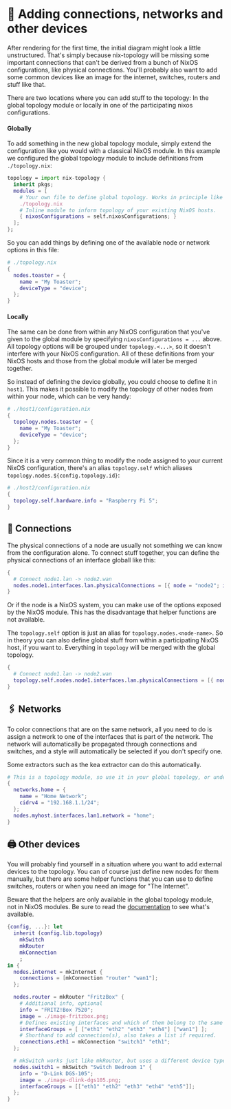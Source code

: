 # 🌱 Adding connections, networks and other devices

After rendering for the first time, the initial diagram might look a little unstructured.
That's simply because nix-topology will be missing some important connections that can't
be derived from a bunch of NixOS configurations, like physical connections.
You'll probably also want to add some common devices like an image for the internet,
switches, routers and stuff like that.

There are two locations where you can add stuff to the topology: In the global
topology module or locally in one of the participating nixos configurations.

#### Globally

To add something in the new global topology module, simply extend the configuration
like you would with a classical NixOS module. In this example we configured
the global topology module to include definitions from `./topology.nix`:

```nix
topology = import nix-topology {
  inherit pkgs;
  modules = [
    # Your own file to define global topology. Works in principle like a nixos module but uses different options.
    ./topology.nix
    # Inline module to inform topology of your existing NixOS hosts.
    { nixosConfigurations = self.nixosConfigurations; }
  ];
};
```

So you can add things by defining one of the available node or network options in this file:

```nix
# ./topology.nix
{
  nodes.toaster = {
    name = "My Toaster";
    deviceType = "device";
  };
}
```

#### Locally

The same can be done from within any NixOS configuration that you've given
to the global module by specifying `nixosConfigurations = ...` above. All
topology options will be grouped under `topology.<...>`, so it doesn't interfere
with your NixOS configuration. All of these definitions from your NixOS hosts
and those from the global module will later be merged together.

So instead of defining the device globally, you could choose to define it in `host1`.
This makes it possible to modify the topology of other nodes from within your node,
which can be very handy:

```nix
# ./host1/configuration.nix
{
  topology.nodes.toaster = {
    name = "My Toaster";
    deviceType = "device";
  };
}
```

Since it is a very common thing to modify the node assigned to your current NixOS configuration,
there's an alias `topology.self` which aliases `topology.nodes.${config.topology.id}`:

```nix
# ./host2/configuration.nix
{
  topology.self.hardware.info = "Raspberry Pi 5";
}
```

## 🔗 Connections

The physical connections of a node are usually not something we can know from the configuration alone.
To connect stuff together, you can define the physical connections of an interface globall like this:

```nix
{
  # Connect node1.lan -> node2.wan
  nodes.node1.interfaces.lan.physicalConnections = [{ node = "node2"; interface = "wan"; }];
}
```

Or if the node is a NixOS system, you can make use of the options exposed by the NixOS module.
This has the disadvantage that helper functions are not available.

The `topology.self` option is just an alias for `topology.nodes.<node-name>`. So in theory you can
also define global stuff from within a participating NixOS host, if you want to. Everything in `topology`
will be merged with the global topology.

```nix
{
  # Connect node1.lan -> node2.wan
  topology.self.nodes.node1.interfaces.lan.physicalConnections = [{ node = "node2"; interface = "wan"; }];
}
```

## 🖇️ Networks

To color connections that are on the same network, all you need to do is assign a network
to one of the interfaces that is part of the network. The network will automatically be propagated
through connections and switches, and a style will automatically be selected if you don't specify one.

Some extractors such as the kea extractor can do this automatically.

```nix
# This is a topology module, so use it in your global topology, or under `topology = {};` in any participating NixOS node
{
  networks.home = {
    name = "Home Network";
    cidrv4 = "192.168.1.1/24";
  };
  nodes.myhost.interfaces.lan1.network = "home";
}
```

## 🖨️ Other devices

You will probably find yourself in a situation where you want to add external devices to
the topology. You can of course just define new nodes for them manually, but there are some
helper functions that you can use to define switches, routers or when you need an image for "The Internet".

Beware that the helpers are only available in the global topology module, not in NixOS modules.
Be sure to read the [documentation](https://oddlama.github.io/nix-topology) to see what's available.

```nix
{config, ...}: let
  inherit (config.lib.topology)
    mkSwitch
    mkRouter
    mkConnection
    ;
in {
  nodes.internet = mkInternet {
    connections = [mkConnection "router" "wan1"];
  };

  nodes.router = mkRouter "FritzBox" {
    # Additional info, optional
    info = "FRITZ!Box 7520";
    image = ./image-fritzbox.png;
    # Defines existing interfaces and which of them belong to the same network
    interfaceGroups = [ ["eth1" "eth2" "eth3" "eth4"] ["wan1"] ];
    # Shorthand to add connection(s), also takes a list if required.
    connections.eth1 = mkConnection "switch1" "eth1";
  };

  # mkSwitch works just like mkRouter, but uses a different device type image by default
  nodes.switch1 = mkSwitch "Switch Bedroom 1" {
    info = "D-Link DGS-105";
    image = ./image-dlink-dgs105.png;
    interfaceGroups = [["eth1" "eth2" "eth3" "eth4" "eth5"]];
  };
}
```
